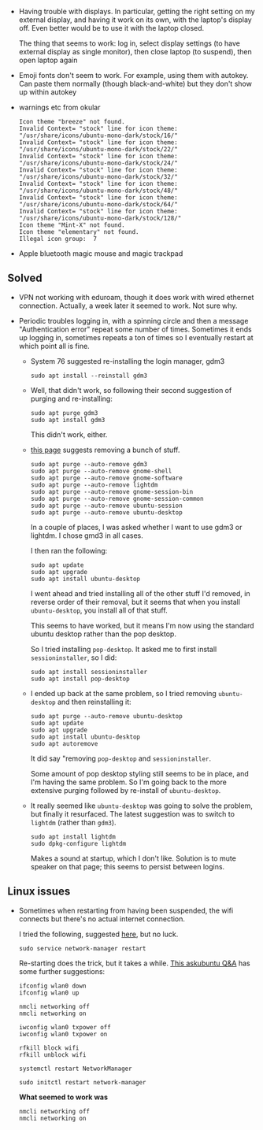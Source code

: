 - Having trouble with displays. In particular, getting the right
  setting on my external display, and having it work on its own,
  with the laptop's display off. Even better would be to use it with
  the laptop closed.

  The thing that seems to work: log in, select display settings (to
  have external display as single monitor), then close laptop (to
  suspend), then open laptop again

- Emoji fonts don't seem to work. For example, using them with
  autokey. Can paste them normally (though black-and-white) but they
  don't show up within autokey

- warnings etc from okular

  ```
  Icon theme "breeze" not found.
  Invalid Context= "stock" line for icon theme:  "/usr/share/icons/ubuntu-mono-dark/stock/16/"
  Invalid Context= "stock" line for icon theme:  "/usr/share/icons/ubuntu-mono-dark/stock/22/"
  Invalid Context= "stock" line for icon theme:  "/usr/share/icons/ubuntu-mono-dark/stock/24/"
  Invalid Context= "stock" line for icon theme:  "/usr/share/icons/ubuntu-mono-dark/stock/32/"
  Invalid Context= "stock" line for icon theme:  "/usr/share/icons/ubuntu-mono-dark/stock/48/"
  Invalid Context= "stock" line for icon theme:  "/usr/share/icons/ubuntu-mono-dark/stock/64/"
  Invalid Context= "stock" line for icon theme:  "/usr/share/icons/ubuntu-mono-dark/stock/128/"
  Icon theme "Mint-X" not found.
  Icon theme "elementary" not found.
  Illegal icon group:  7
  ```

- Apple bluetooth magic mouse and magic trackpad


## Solved

- VPN not working with eduroam, though it does work with wired
  ethernet connection. Actually, a week later it seemed to work. Not
  sure why.


- Periodic troubles logging in, with a spinning circle and then a
  message "Authentication error" repeat some number of times.
  Sometimes it ends up logging in, sometimes repeats a ton of times so
  I eventually restart at which point all is fine.

  - System 76 suggested re-installing the login manager, gdm3

    ```shell
    sudo apt install --reinstall gdm3
    ```

  - Well, that didn't work, so following their second suggestion of
    purging and re-installing:

    ```shell
    sudo apt purge gdm3
    sudo apt install gdm3
    ```

    This didn't work, either.

  - [this page](https://ubuntuforums.org/showthread.php?t=2380381)
    suggests removing a bunch of stuff.

    ```shell
    sudo apt purge --auto-remove gdm3
    sudo apt purge --auto-remove gnome-shell
    sudo apt purge --auto-remove gnome-software
    sudo apt purge --auto-remove lightdm
    sudo apt purge --auto-remove gnome-session-bin
    sudo apt purge --auto-remove gnome-session-common
    sudo apt purge --auto-remove ubuntu-session
    sudo apt purge --auto-remove ubuntu-desktop
    ```

    In a couple of places, I was asked whether I want to use gdm3 or
    lightdm. I chose gmd3 in all cases.

    I then ran the following:

    ```shell
    sudo apt update
    sudo apt upgrade
    sudo apt install ubuntu-desktop
    ```

    I went ahead and tried installing all of the other stuff I'd
    removed, in reverse order of their removal, but it seems that when
    you install `ubuntu-desktop`, you install all of that stuff.

    This seems to have worked, but it means I'm now using the standard
    ubuntu desktop rather than the pop desktop.

    So I tried installing `pop-desktop`. It asked me to first
    install `sessioninstaller`, so I did:

    ```shell
    sudo apt install sessioninstaller
    sudo apt install pop-desktop
    ```

  - I ended up back at the same problem, so I tried removing
    `ubuntu-desktop` and then reinstalling it:

    ```shell
    sudo apt purge --auto-remove ubuntu-desktop
    sudo apt update
    sudo apt upgrade
    sudo apt install ubuntu-desktop
    sudo apt autoremove
    ```

    It did say "removing `pop-desktop` and `sessioninstaller`.

    Some amount of pop desktop styling still seems to be in place, and
    I'm having the same problem. So I'm going back to the more
    extensive purging followed by re-install of `ubuntu-desktop`.

  - It really seemed like `ubuntu-desktop` was going to solve the
    problem, but finally it resurfaced. The latest suggestion was to
    switch to `lightdm` (rather than `gdm3`).

    ```shell
    sudo apt install lightdm
    sudo dpkg-configure lightdm
    ```

    Makes a sound at startup, which I don't like. Solution is to mute
    speaker on that page; this seems to persist between logins.

## Linux issues

- Sometimes when restarting from having been suspended, the wifi
  connects but there's no actual internet connection.

  I tried the following, suggested
  [here](https://www.howopensource.com/2014/12/ubuntu-restart-network/),
  but no luck.

  ```shell
  sudo service network-manager restart
  ```

  Re-starting does the trick, but it takes a while. [This askubuntu
  Q&A](https://askubuntu.com/questions/271387/how-to-restart-wifi-connection)
  has some further suggestions:

  ```shell
  ifconfig wlan0 down
  ifconfig wlan0 up
  ```

  ```shell
  nmcli networking off
  nmcli networking on
  ```

  ```shell
  iwconfig wlan0 txpower off
  iwconfig wlan0 txpower on
  ```

  ```shell
  rfkill block wifi
  rfkill unblock wifi
  ```

  ```shell
  systemctl restart NetworkManager
  ```

  ```shell
  sudo initctl restart network-manager
  ```

  **What seemed to work was**

  ```shell
  nmcli networking off
  nmcli networking on
  ```
